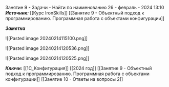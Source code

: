 
Занятие 9 - Задачи - Найти по наименованию
 26 - февраль - 2024  13:10 
***Источник:***  [[Курс IronSkills]] [[Занятие 9 - Объектный подход к программированию. Программная работа с объектами конфигурации]]

***Заметка*** 


![[Pasted image 20240214115100.png]]

![[Pasted image 20240214120536.png]]

![[Pasted image 20240214120525.png]]


***Ключи:*** [[1С_Конфигурация]] [[2024 год]]  [[Занятие 9 - Объектный подход к программированию. Программная работа с объектами конфигурации]] [[Занятие 10 - Ответы на вопросы 2]]
